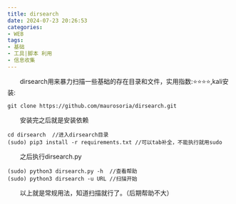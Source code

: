 ```yaml
---
title: dirsearch
date: 2024-07-23 20:26:53
categories:
- WEB
tags:
- 基础
- 工具|脚本 利用
- 信息收集
---
```

&emsp;&emsp;dirsearch用来暴力扫描一些基础的存在目录和文件，实用指数:⭐⭐⭐⭐,kali安装:
```
git clone https://github.com/maurosoria/dirsearch.git
```
&emsp;&emsp;安装完之后就是安装依赖
```
cd dirsearch  //进入dirsearch目录
(sudo) pip3 install -r requirements.txt //可以tab补全，不能执行就用sudo
```
&emsp;&emsp;之后执行dirsearch.py
```
(sudo) python3 dirsearch.py -h  //查看帮助
(sudo) python3 dirsearch -u URL //扫描开始
```
&emsp;&emsp;以上就是常规用法，知道扫描就行了。（后期帮助不大）